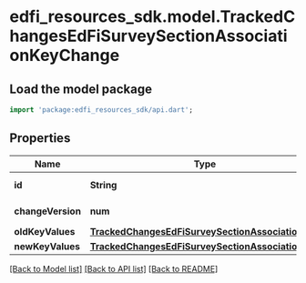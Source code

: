 # edfi_resources_sdk.model.TrackedChangesEdFiSurveySectionAssociationKeyChange

## Load the model package
```dart
import 'package:edfi_resources_sdk/api.dart';
```

## Properties
Name | Type | Description | Notes
------------ | ------------- | ------------- | -------------
**id** | **String** | Resource identifier | [optional] 
**changeVersion** | **num** | Change version | [optional] 
**oldKeyValues** | [**TrackedChangesEdFiSurveySectionAssociationKey**](TrackedChangesEdFiSurveySectionAssociationKey.md) |  | [optional] 
**newKeyValues** | [**TrackedChangesEdFiSurveySectionAssociationKey**](TrackedChangesEdFiSurveySectionAssociationKey.md) |  | [optional] 

[[Back to Model list]](../README.md#documentation-for-models) [[Back to API list]](../README.md#documentation-for-api-endpoints) [[Back to README]](../README.md)


